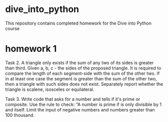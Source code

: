 # dive_into_python
This repository contains completed homework for the Dive into Python course


# homework 1
Task 2. A triangle only exists if the sum of any two of its sides is greater than third. Given a, b, c - the sides of the proposed triangle.
It is required to compare the length of each segment-side with the sum of the other two. If in at least one case the segment is greater than the sum of the other two,
then a triangle with such sides does not exist.
Separately report whether the triangle is scalene, isosceles or equilateral.

Task 3. Write code that asks for a number and tells if it's prime or composite. Use the rule to check: “A number is prime if is only divisible by 1 and itself.
Limit the input of negative numbers and numbers greater than 100 thousand.
